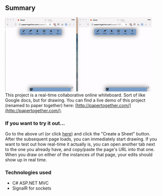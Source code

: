 ## Summary

![](./demo.gif)
This project is a real-time collaborative online whiteboard. Sort of like Google docs, but for drawing. You can find a live demo of this project (renamed to paper together) here: [http://papertogether.com/](http://papertogether.com/).

### If you want to try it out...
Go to the above url (or click [here](http://papertogether.com/)) and click the "Create a Sheet" button. After the subsequent page loads, you can immediately start drawing. If you want to test out how real-time it actually is, you can open another tab next to the one you already have, and copy/paste the page's URL into that one. When you draw on either of the instances of that page, your edits should show up in real time.

### Technologies used

* C# ASP.NET MVC
* SignalR for sockets